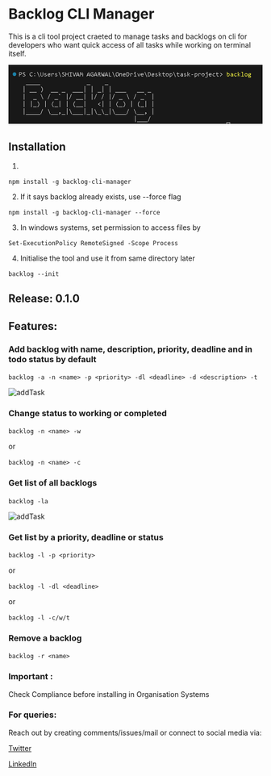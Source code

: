 # Backlog CLI Manager

This is a cli tool project craeted to manage tasks and backlogs on cli for developers who want quick access of all tasks while working on terminal itself.

![backlog](assets/backlog.png)

## Installation

1. 
``` 
npm install -g backlog-cli-manager 
```

2. If it says backlog already exists, use --force flag
``` 
npm install -g backlog-cli-manager --force 
```

3. In windows systems, set permission to access files by

``` 
Set-ExecutionPolicy RemoteSigned -Scope Process 
```

4. Initialise the tool and use it from same directory later
```
backlog --init
```

## Release: 0.1.0

## Features:

### Add backlog with name, description, priority, deadline and in todo status by default

``` backlog -a -n <name> -p <priority> -dl <deadline> -d <description> -t ```

![addTask](assets/addTask.png)

### Change status to working or completed

``` backlog -n <name> -w ```

or

``` backlog -n <name> -c ```

### Get list of all backlogs

``` backlog -la ```

![addTask](assets/list.png)

### Get list by a priority, deadline or status

``` backlog -l -p <priority> ```

or

``` backlog -l -dl <deadline> ```

or

``` backlog -l -c/w/t ```

### Remove a backlog

``` backlog -r <name> ```

### Important : 
Check Compliance before installing in Organisation Systems

### For queries: 
Reach out by creating comments/issues/mail or connect to social media via:

[Twitter](https://twitter.com/Agarwal__Shivam)

[LinkedIn](https://www.linkedin.com/in/shivam-agarwal-profile)